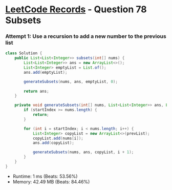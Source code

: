# [LeetCode Records](../../README.md) - Question 78 Subsets

### Attempt 1: Use a recursion to add a new number to the previous list
```java
class Solution {
    public List<List<Integer>> subsets(int[] nums) {
        List<List<Integer>> ans = new ArrayList<>();
        List<Integer> emptyList = List.of();
        ans.add(emptyList);

        generateSubsets(nums, ans, emptyList, 0);
        
        return ans;
    }

    private void generateSubsets(int[] nums, List<List<Integer>> ans, List<Integer> prevList, int startIndex) {
        if (startIndex >= nums.length) {
            return;
        }

        for (int i = startIndex; i < nums.length; i++) {
            List<Integer> copyList = new ArrayList<>(prevList);
            copyList.add(nums[i]);
            ans.add(copyList);

            generateSubsets(nums, ans, copyList, i + 1);
        }
    }
}
```
- Runtime: 1 ms (Beats: 53.56%)
- Memory: 42.49 MB (Beats: 84.46%)

<br>
